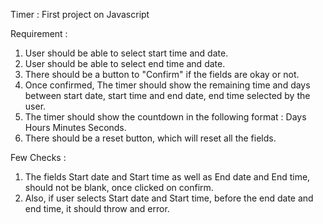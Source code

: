 Timer : First project on Javascript

Requirement :

1. User should be able to select start time and date.
2. User should be able to select end time and date.
3. There should be a button to "Confirm" if the fields are okay or not.
4. Once confirmed, The timer should show the remaining time and days between start date, start time and end date, end time selected by the user.
5. The timer should show the countdown in the following format : Days Hours Minutes Seconds.
6. There should be a reset button, which will reset all the fields.

Few Checks :

1. The fields Start date and Start time as well as End date and End time, should not be blank, once clicked on confirm.
2. Also, if user selects Start date and Start time, before the end date and end time, it should throw and error.
